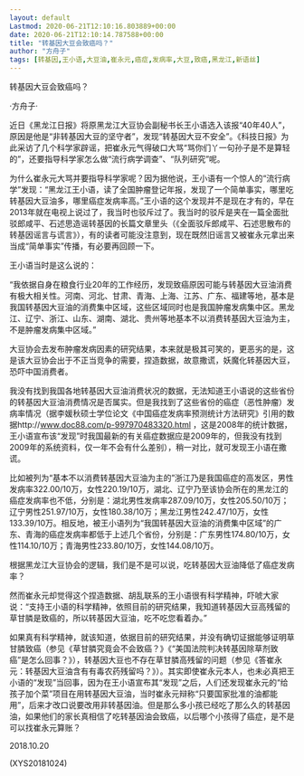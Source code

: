 ```yaml
---
layout: default
Lastmod: 2020-06-21T12:10:16.803889+00:00
date: 2020-06-21T12:10:14.787588+00:00
title: "转基因大豆会致癌吗？"
author: "方舟子"
tags: [转基因,王小语,大豆油,崔永元,癌症,发病率,大豆,致癌,黑龙江,新语丝]
---
```


转基因大豆会致癌吗？

·方舟子·

近日《黑龙江日报》将原黑龙江大豆协会副秘书长王小语选入该报“40年40人”，原因是他是“非转基因大豆的坚守者”，发现“转基因大豆不安全”。《科技日报》为此采访了几个科学家辟谣，把崔永元气得破口大骂“骂你们丫一句孙子是不是算轻的”，还要指导科学家怎么做“流行病学调查”、“队列研究”呢。

为什么崔永元大骂并要指导科学家呢？因为据他说，王小语有一个惊人的“流行病学”发现：“黑龙江王小语，读了全国肿瘤登记年报，发现了一个简单事实，哪里吃转基因大豆油多，哪里癌症发病率高。”王小语的这个发现并不是现在才有的，早在2013年就在电视上说过了，我当时也驳斥过了。我当时的驳斥是夹在一篇全面批驳郎咸平、石述思造谣转基因的长篇文章里头（《全面驳斥郎咸平、石述思散布的转基因谣言与谎言》），有的读者可能没注意到，现在既然旧谣言又被崔永元拿出来当成“简单事实”传播，有必要再回顾一下。

王小语当时是这么说的：

“我依据自身在粮食行业20年的工作经历，发现致癌原因可能与转基因大豆油消费有极大相关性。河南、河北、甘肃、青海、上海、江苏、广东、福建等地，基本是我国转基因大豆油的消费集中区域，这些区域同时也是我国肿瘤发病集中区。黑龙江、辽宁、浙江、山东、湖南、湖北、贵州等地基本不以消费转基因大豆油为主，不是肿瘤发病集中区域。”

大豆协会去发布肿瘤发病因素的研究结果，本来就是极其可笑的，更恶劣的是，这是该大豆协会出于不正当竞争的需要，捏造数据，故意撒谎，妖魔化转基因大豆，恐吓中国消费者。

我没有找到我国各地转基因大豆油消费状况的数据，无法知道王小语说的这些省份的转基因大豆油消费情况是否属实。但是我找到了这些省份的癌症（恶性肿瘤）发病率情况（据李媛秋硕士学位论文《中国癌症发病率预测统计方法研究》引用的数据http://www.doc88.com/p-997970483320.html ，这是2008年的统计数据，王小语宣布该“发现”时我国最新的有关癌症数据应是2009年的，但我没有找到2009年的系统资料，仅一年不会有什么差别），稍一对比，就可发现王小语在撒谎。

比如被列为“基本不以消费转基因大豆油为主的”浙江乃是我国癌症的高发区，男性发病率322.00/10万，女性220.19/10万，湖北、辽宁乃至该协会所在的黑龙江的癌症发病率也不低，分别是：湖北男性发病率287.09/10万，女性205.50/10万；辽宁男性251.97/10万，女性180.38/10万；黑龙江男性242.47/10万，女性133.39/10万。相反地，被王小语列为“我国转基因大豆油的消费集中区域”的广东、青海的癌症发病率都低于上述几个省份，分别是：广东男性174.80/10万，女性114.10/10万；青海男性233.80/10万，女性144.08/10万。

根据黑龙江大豆协会的逻辑，我们是不是可以说，吃转基因大豆油降低了癌症发病率？

然而崔永元却觉得这个捏造数据、胡乱联系的王小语很有科学精神，吓唬大家说：“支持王小语的科学精神，依照目前的研究结果，我知道转基因大豆高残留的草甘膦是致癌的，所以转基因大豆油，吃不吃您看着办。”

如果真有科学精神，就该知道，依据目前的研究结果，并没有确切证据能够证明草甘膦致癌（参见《草甘膦究竟会不会致癌？》《“美国法院判决转基因除草剂致癌”是怎么回事？》），转基因大豆也不存在草甘膦高残留的问题（参见《答崔永元：转基因大豆油含有有毒农药残留吗？》）。其实即使崔永元本人，也未必真把王小语的“发现”当回事，因为在王小语宣布其“发现”之后，人们还发现崔永元的“给孩子加个菜”项目在用转基因大豆油，当时崔永元辩称“只要国家批准的油都能用”，后来才改口说要改用非转基因油。但是那么多小孩已经吃了那么久的转基因油，如果他们的家长真相信了吃转基因油会致癌，以后哪个小孩得了癌症，是不是可以找崔永元算账？

2018.10.20

(XYS20181024)

